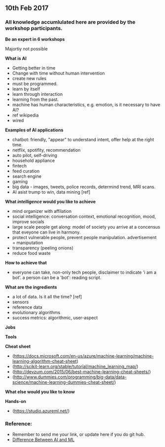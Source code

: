 ## 10th Feb 2017

### All knowledge accumlulated here are provided by the workshop participants.

**Be an expert in 6 workshops**

Majortiy not possible

**What is AI**

- Getting better in time
- Change with time without human intervention
- create new rules
- must be programmed.
- learn by itself
- learn through interaction
- learning from the past.
- machine has human characteristics, e.g. emotion, is it necessary to have AI?
- ref wikipedia
- wired


**Examples of AI applications**

- chatbot: friendly, "appear" to understand intent, offer help at the right time.
- netflix, spotifity, recommendation
- auto pilot, self-driving
- household appliance
- fintech
- feed curation
- search engine
- gaming
- big data - images, tweets, police records, determind trend, MRI scans.
- AI asist trump to win, data mining [ref]

**What *intelligence* would you like to achieve**
- mind organizer with affilation
- social intelligence: conversation context, emotional recognition, mood, improve socials
- large scale people get along: model of society you arrive at a concensus that eveyone can live in harmony.
- protect vulnerable people, prevent people manipulation. advertisement = maniputation
- transparency (peeling onions)
- reduce food waste

**How to achieve that**
- everyone can take, non-only tech people, disclaimer to indicate 'i am a bot'. a person can be a 'bot': reading script.

**What are the ingredients**
- a lot of data. Is it all the time? [ref]
- sensors
- reference data 
- evolutionary algorithms
- success metrics: algorithmic, user-aspect

**Jobs**

**Tools**

**Cheat sheet**
- (https://docs.microsoft.com/en-us/azure/machine-learning/machine-learning-algorithm-cheat-sheet)
- (http://scikit-learn.org/stable/tutorial/machine_learning_map/)
- (http://devzum.com/2015/06/best-machine-learning-cheat-sheets/)
- (http://www.dummies.com/programming/big-data/data-science/machine-learning-dummies-cheat-sheet/)

**What else would you like to know**

**Hands-on**
- (https://studio.azureml.net/)

### Reference:
- Remember to send me your link, or update here if you do git hub.
- [Difference Between AI and ML](http://www.forbes.com/sites/bernardmarr/2016/12/06/what-is-the-difference-between-artificial-intelligence-and-machine-learning/#25effcae687c)
